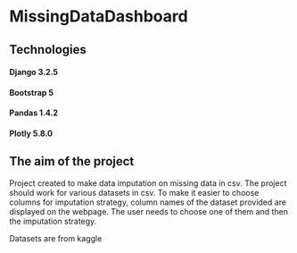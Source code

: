 # MissingDataDashboard

## Technologies
#### Django 3.2.5
#### Bootstrap 5
#### Pandas 1.4.2
#### Plotly 5.8.0

## The aim of the project
Project created to make data imputation on missing data in csv. The project should work for various datasets in csv. To make it easier to choose columns for imputation strategy, column names of the dataset provided are displayed on the webpage. The user needs to choose one of them and then the imputation strategy.

Datasets are from kaggle
